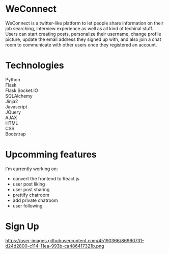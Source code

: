 # WeConnect
WeConnect is a twitter-like platform to let people share information on their job searching, interview experience as well as all kind of techinal stuff. Users can start creating posts, personalize their username, change profile picture, update the email address they signed up with, and also join a chat room to communicate with other users once they registered an account.

# Technologies
Python<br>
Flask<br>
Flask Socket.IO<br>
SQLAlchemy<br>
Jinja2<br>
Javascript<br>
JQuery<br>
AJAX<br>
HTML<br>
CSS<br>
Bootstrap<br>

# Upcomming features
I'm currently working on:

- convert the frontend to React.js<bt>
- user post liking<br>
- user post sharing<br>
- prettify chatroom<br>
- add private chatroom<br>
- user following

# Sign Up
https://user-images.githubusercontent.com/45190366/86960731-d24d2800-c114-11ea-993b-ca486417321b.png


